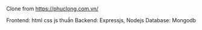 Clone from https://phuclong.com.vn/

Frontend: html css js thuần
Backend: Expressjs, Nodejs
Database: Mongodb
